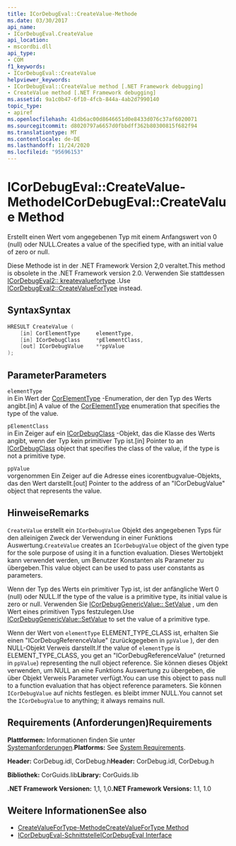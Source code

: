 ```yaml
---
title: ICorDebugEval::CreateValue-Methode
ms.date: 03/30/2017
api_name:
- ICorDebugEval.CreateValue
api_location:
- mscordbi.dll
api_type:
- COM
f1_keywords:
- ICorDebugEval::CreateValue
helpviewer_keywords:
- ICorDebugEval::CreateValue method [.NET Framework debugging]
- CreateValue method [.NET Framework debugging]
ms.assetid: 9a1c0b47-6f10-4fcb-844a-4ab2d7990140
topic_type:
- apiref
ms.openlocfilehash: 41db6ac00d8646651d0e8433d076c37af6020071
ms.sourcegitcommit: d8020797a6657d0fbbdff362b80300815f682f94
ms.translationtype: MT
ms.contentlocale: de-DE
ms.lasthandoff: 11/24/2020
ms.locfileid: "95696153"
---
```

# <a name="icordebugevalcreatevalue-method"></a><span data-ttu-id="f7877-102">ICorDebugEval::CreateValue-Methode</span><span class="sxs-lookup"><span data-stu-id="f7877-102">ICorDebugEval::CreateValue Method</span></span>

<span data-ttu-id="f7877-103">Erstellt einen Wert vom angegebenen Typ mit einem Anfangswert von 0 (null) oder NULL.</span><span class="sxs-lookup"><span data-stu-id="f7877-103">Creates a value of the specified type, with an initial value of zero or null.</span></span>  
  
 <span data-ttu-id="f7877-104">Diese Methode ist in der .NET Framework Version 2,0 veraltet.</span><span class="sxs-lookup"><span data-stu-id="f7877-104">This method is obsolete in the .NET Framework version 2.0.</span></span> <span data-ttu-id="f7877-105">Verwenden Sie stattdessen [ICorDebugEval2:: kreatevaluefortype](icordebugeval2-createvaluefortype-method.md) .</span><span class="sxs-lookup"><span data-stu-id="f7877-105">Use [ICorDebugEval2::CreateValueForType](icordebugeval2-createvaluefortype-method.md) instead.</span></span>  
  
## <a name="syntax"></a><span data-ttu-id="f7877-106">Syntax</span><span class="sxs-lookup"><span data-stu-id="f7877-106">Syntax</span></span>  
  
```cpp  
HRESULT CreateValue (  
    [in] CorElementType     elementType,  
    [in] ICorDebugClass     *pElementClass,  
    [out] ICorDebugValue    **ppValue  
);  
```  
  
## <a name="parameters"></a><span data-ttu-id="f7877-107">Parameter</span><span class="sxs-lookup"><span data-stu-id="f7877-107">Parameters</span></span>  

 `elementType`  
 <span data-ttu-id="f7877-108">in Ein Wert der [CorElementType](../metadata/corelementtype-enumeration.md) -Enumeration, der den Typ des Werts angibt.</span><span class="sxs-lookup"><span data-stu-id="f7877-108">[in] A value of the [CorElementType](../metadata/corelementtype-enumeration.md) enumeration that specifies the type of the value.</span></span>  
  
 `pElementClass`  
 <span data-ttu-id="f7877-109">in Ein Zeiger auf ein [ICorDebugClass](icordebugclass-interface.md) -Objekt, das die Klasse des Werts angibt, wenn der Typ kein primitiver Typ ist.</span><span class="sxs-lookup"><span data-stu-id="f7877-109">[in] Pointer to an [ICorDebugClass](icordebugclass-interface.md) object that specifies the class of the value, if the type is not a primitive type.</span></span>  
  
 `ppValue`  
 <span data-ttu-id="f7877-110">vorgenommen Ein Zeiger auf die Adresse eines icorentbugvalue-Objekts, das den Wert darstellt.</span><span class="sxs-lookup"><span data-stu-id="f7877-110">[out] Pointer to the address of an "ICorDebugValue" object that represents the value.</span></span>  
  
## <a name="remarks"></a><span data-ttu-id="f7877-111">Hinweise</span><span class="sxs-lookup"><span data-stu-id="f7877-111">Remarks</span></span>  

 <span data-ttu-id="f7877-112">`CreateValue` erstellt ein `ICorDebugValue` Objekt des angegebenen Typs für den alleinigen Zweck der Verwendung in einer Funktions Auswertung.</span><span class="sxs-lookup"><span data-stu-id="f7877-112">`CreateValue` creates an `ICorDebugValue` object of the given type for the sole purpose of using it in a function evaluation.</span></span> <span data-ttu-id="f7877-113">Dieses Wertobjekt kann verwendet werden, um Benutzer Konstanten als Parameter zu übergeben.</span><span class="sxs-lookup"><span data-stu-id="f7877-113">This value object can be used to pass user constants as parameters.</span></span>  
  
 <span data-ttu-id="f7877-114">Wenn der Typ des Werts ein primitiver Typ ist, ist der anfängliche Wert 0 (null) oder NULL.</span><span class="sxs-lookup"><span data-stu-id="f7877-114">If the type of the value is a primitive type, its initial value is zero or null.</span></span> <span data-ttu-id="f7877-115">Verwenden Sie [ICorDebugGenericValue:: SetValue](icordebuggenericvalue-setvalue-method.md) , um den Wert eines primitiven Typs festzulegen.</span><span class="sxs-lookup"><span data-stu-id="f7877-115">Use [ICorDebugGenericValue::SetValue](icordebuggenericvalue-setvalue-method.md) to set the value of a primitive type.</span></span>  
  
 <span data-ttu-id="f7877-116">Wenn der Wert von `elementType` ELEMENT_TYPE_CLASS ist, erhalten Sie einen "ICorDebugReferenceValue" (zurückgegeben in `ppValue` ), der den NULL-Objekt Verweis darstellt.</span><span class="sxs-lookup"><span data-stu-id="f7877-116">If the value of `elementType` is ELEMENT_TYPE_CLASS, you get an "ICorDebugReferenceValue" (returned in `ppValue`) representing the null object reference.</span></span> <span data-ttu-id="f7877-117">Sie können dieses Objekt verwenden, um NULL an eine Funktions Auswertung zu übergeben, die über Objekt Verweis Parameter verfügt.</span><span class="sxs-lookup"><span data-stu-id="f7877-117">You can use this object to pass null to a function evaluation that has object reference parameters.</span></span> <span data-ttu-id="f7877-118">Sie können `ICorDebugValue` auf nichts festlegen. es bleibt immer NULL.</span><span class="sxs-lookup"><span data-stu-id="f7877-118">You cannot set the `ICorDebugValue` to anything; it always remains null.</span></span>  
  
## <a name="requirements"></a><span data-ttu-id="f7877-119">Requirements (Anforderungen)</span><span class="sxs-lookup"><span data-stu-id="f7877-119">Requirements</span></span>  

 <span data-ttu-id="f7877-120">**Plattformen:** Informationen finden Sie unter [Systemanforderungen](../../get-started/system-requirements.md).</span><span class="sxs-lookup"><span data-stu-id="f7877-120">**Platforms:** See [System Requirements](../../get-started/system-requirements.md).</span></span>  
  
 <span data-ttu-id="f7877-121">**Header:** CorDebug.idl, CorDebug.h</span><span class="sxs-lookup"><span data-stu-id="f7877-121">**Header:** CorDebug.idl, CorDebug.h</span></span>  
  
 <span data-ttu-id="f7877-122">**Bibliothek:** CorGuids.lib</span><span class="sxs-lookup"><span data-stu-id="f7877-122">**Library:** CorGuids.lib</span></span>  
  
 <span data-ttu-id="f7877-123">**.NET Framework Versionen:** 1,1, 1,0</span><span class="sxs-lookup"><span data-stu-id="f7877-123">**.NET Framework Versions:** 1.1, 1.0</span></span>  
  
## <a name="see-also"></a><span data-ttu-id="f7877-124">Weitere Informationen</span><span class="sxs-lookup"><span data-stu-id="f7877-124">See also</span></span>

- [<span data-ttu-id="f7877-125">CreateValueForType-Methode</span><span class="sxs-lookup"><span data-stu-id="f7877-125">CreateValueForType Method</span></span>](icordebugeval2-createvaluefortype-method.md)
- [<span data-ttu-id="f7877-126">ICorDebugEval-Schnittstelle</span><span class="sxs-lookup"><span data-stu-id="f7877-126">ICorDebugEval Interface</span></span>](icordebugeval-interface.md)
